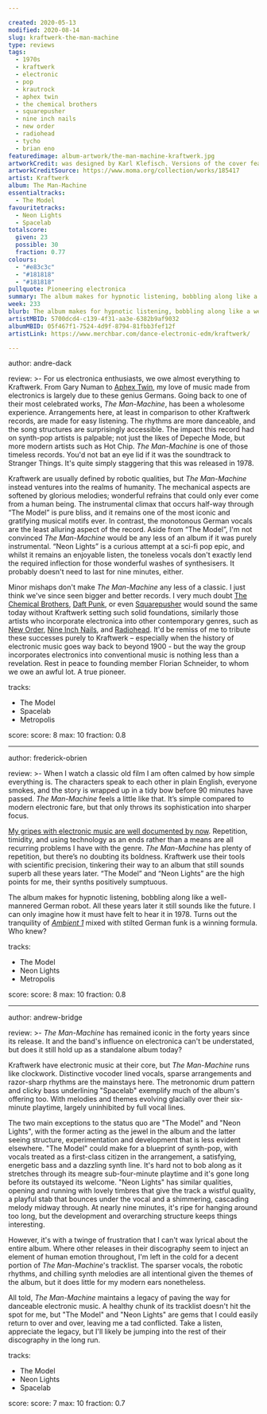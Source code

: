 ```yaml
---

created: 2020-05-13
modified: 2020-08-14
slug: kraftwerk-the-man-machine
type: reviews
tags:
  - 1970s
  - kraftwerk
  - electronic
  - pop
  - krautrock
  - aphex twin
  - the chemical brothers
  - squarepusher
  - nine inch nails
  - new order
  - radiohead
  - tycho
  - brian eno
featuredimage: album-artwork/the-man-machine-kraftwerk.jpg
artworkCredit: was designed by Karl Klefisch. Versions of the cover featuring the band used photography by Günther Fröhling.
artworkCreditSource: https://www.moma.org/collection/works/185417
artist: Kraftwerk
album: The Man-Machine
essentialtracks:
  - The Model
favouritetracks:
  - Neon Lights
  - Spacelab
totalscore:
  given: 23
  possible: 30
  fraction: 0.77
colours:
  - "#e83c3c"
  - "#181818"
  - "#181818"
pullquote: Pioneering electronica
summary: The album makes for hypnotic listening, bobbling along like a well-mannered German robot. All these years later it still sounds like the future.
week: 233
blurb: The album makes for hypnotic listening, bobbling along like a well-mannered German robot. All these years later it still sounds like the future.
artistMBID: 5700dcd4-c139-4f31-aa3e-6382b9af9032
albumMBID: 05f467f1-7524-4d9f-8794-81fbb3fef12f
artistLink: https://www.merchbar.com/dance-electronic-edm/kraftwerk/

---
```


author: andre-dack

review: >-
  For us electronica enthusiasts, we owe almost everything to Kraftwerk. From Gary Numan to [Aphex Twin](/reviews/aphex-twin-richard-d-james-album/), my love of music made from electronics is largely due to these genius Germans. Going back to one of their most celebrated works, *The Man-Machine*, has been a wholesome experience. Arrangements here, at least in comparison to other Kraftwerk records, are made for easy listening. The rhythms are more danceable, and the song structures are surprisingly accessible. The impact this record had on synth-pop artists is palpable; not just the likes of Depeche Mode, but more modern artists such as Hot Chip. *The Man-Machine* is one of those timeless records. You'd not bat an eye lid if it was the soundtrack to Stranger Things. It's quite simply staggering that this was released in 1978.

  Kraftwerk are usually defined by robotic qualities, but *The Man-Machine* instead ventures into the realms of humanity. The mechanical aspects are softened by glorious melodies; wonderful refrains that could only ever come from a human being. The instrumental climax that occurs half-way through “The Model” is pure bliss, and it remains one of the most iconic and gratifying musical motifs ever. In contrast, the monotonous German vocals are the least alluring aspect of the record. Aside from “The Model”, I'm not convinced *The Man-Machine* would be any less of an album if it was purely instrumental. “Neon Lights” is a curious attempt at a sci-fi pop epic, and whilst it remains an enjoyable listen, the toneless vocals don't exactly lend the required inflection for those wonderful washes of synthesisers. It probably doesn't need to last for nine minutes, either.

  Minor mishaps don't make *The Man-Machine* any less of a classic. I just think we've since seen bigger and better records. I very much doubt [The Chemical Brothers](/reviews/the-chemical-brothers-dig-your-own-hole/), [Daft Punk](/reviews/daft-punk-discovery/), or even [Squarepusher](/reviews/squarepusher-be-up-a-hello/) would sound the same today without Kraftwerk setting such solid foundations, similarly those artists who incorporate electronica into other contemporary genres, such as [New Order](/reviews/new-order-power-corruption-and-lies/), [Nine Inch Nails](/reviews/nine-inch-nails-pretty-hate-machine/), and [Radiohead](/reviews/radiohead-ok-computer/). It'd be remiss of me to tribute these successes purely to Kraftwerk – especially when the history of electronic music goes way back to beyond 1900 - but the way the group incorporates electronics into conventional music is nothing less than a revelation. Rest in peace to founding member Florian Schneider, to whom we owe an awful lot. A true pioneer.

tracks:
  - The Model
  - Spacelab
  - Metropolis

score:
  score: 8
  max: 10
  fraction: 0.8

---
author: frederick-obrien

review: >-
  When I watch a classic old film I am often calmed by how simple everything is. The characters speak to each other in plain English, everyone smokes, and the story is wrapped up in a tidy bow before 90 minutes have passed. *The Man-Machine* feels a little like that. It’s simple compared to modern electronic fare, but that only throws its sophistication into sharper focus.

  [My gripes with electronic music are well documented by now](/reviews/tycho-weather/). Repetition, timidity, and using technology as an ends rather than a means are all recurring problems I have with the genre. *The Man-Machine* has plenty of repetition, but there’s no doubting its boldness. Kraftwerk use their tools with scientific precision, tinkering their way to an album that still sounds superb all these years later. “The Model” and “Neon Lights” are the high points for me, their synths positively sumptuous.

  The album makes for hypnotic listening, bobbling along like a well-mannered German robot. All these years later it still sounds like the future. I can only imagine how it must have felt to hear it in 1978. Turns out the tranquility of [*Ambient 1*](/reviews/brian-eno-ambient-1-music-for-airports/) mixed with stilted German funk is a winning formula. Who knew?

tracks:
  - The Model
  - Neon Lights
  - Metropolis

score:
  score: 8
  max: 10
  fraction: 0.8

---
author: andrew-bridge

review: >-
  *The Man-Machine* has remained iconic in the forty years since its release. It and the band's influence on electronica can't be understated, but does it still hold up as a standalone album today?

  Kraftwerk have electronic music at their core, but *The Man-Machine* runs like clockwork. Distinctive vocoder lined vocals, sparse arrangements and razor-sharp rhythms are the mainstays here. The metronomic drum pattern and clicky bass underlining "Spacelab" exemplify much of the album's offering too. With melodies and themes evolving glacially over their six-minute playtime, largely uninhibited by full vocal lines.

  The two main exceptions to the status quo are "The Model" and "Neon Lights", with the former acting as the jewel in the album and the latter seeing structure, experimentation and development that is less evident elsewhere. "The Model" could make for a blueprint of synth-pop, with vocals treated as a first-class citizen in the arrangement, a satisfying, energetic bass and a dazzling synth line. It's hard not to bob along as it stretches through its meagre sub-four-minute playtime and it's gone long before its outstayed its welcome. "Neon Lights" has similar qualities, opening and running with lovely timbres that give the track a wistful quality, a playful stab that bounces under the vocal and a shimmering, cascading melody midway through. At nearly nine minutes, it's ripe for hanging around too long, but the development and overarching structure keeps things interesting.

  However, it's with a twinge of frustration that I can't wax lyrical about the entire album. Where other releases in their discography seem to inject an element of human emotion throughout, I'm left in the cold for a decent portion of *The Man-Machine*'s tracklist. The sparser vocals, the robotic rhythms, and chilling synth melodies are all intentional given the themes of the album, but it does little for my modern ears nonetheless.

  All told, *The Man-Machine* maintains a legacy of paving the way for danceable electronic music. A healthy chunk of its tracklist doesn't hit the spot for me, but "The Model" and "Neon Lights" are gems that I could easily return to over and over, leaving me a tad conflicted. Take a listen, appreciate the legacy, but I'll likely be jumping into the rest of their discography in the long run.

tracks:
  - The Model
  - Neon Lights
  - Spacelab

score:
  score: 7
  max: 10
  fraction: 0.7
